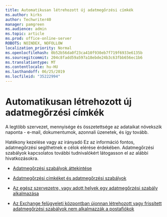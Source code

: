 ```yaml
---
title: Automatikusan létrehozott új adatmegőrzési címkék
ms.author: kirks
author: Techwriter40
manager: pamgreen
ms.audience: admin
ms.topic: article
ms.prod: office-online-server
ROBOTS: NOINDEX, NOFOLLOW
localization_priority: Normal
ms.openlocfilehash: 0b52b56da0f23ca410f930eb7f719f6933e6135b
ms.sourcegitcommit: 204c8fadd59a597a18ebde24b3c63fbb656ec1b6
ms.translationtype: MT
ms.contentlocale: hu-HU
ms.lasthandoff: 06/25/2019
ms.locfileid: "35222994"
---
```

# <a name="new-retention-labels-created-automatically"></a>Automatikusan létrehozott új adatmegőrzési címkék

A legtöbb szervezet, mennyisége és összetettsége az adataikat növekszik naponta - e-mail, dokumentumok, azonnali üzenetek, és így tovább.

Hatékony kezelése vagy az irányadó Ez az információ fontos, adatmegőrzési segíthetnek e célok elérése érdekében. Adatmegőrzési szabályok kapcsolatos további tudnivalókért látogasson el az alábbi hivatkozásokra.

- [Adatmegőrzési szabályok áttekintése](https://docs.microsoft.com/office365/securitycompliance/retention-policies)

- [Adatmegőrzési címkéket és adatmegőrzési szabályok](https://docs.microsoft.com/exchange/security-and-compliance/messaging-records-management/retention-tags-and-policies)

- [Az egész szervezetre, vagy adott helyek egy adatmegőrzési szabály alkalmazása](https://docs.microsoft.com/office365/securitycompliance/retention-policies#applying-a-retention-policy-to-an-entire-organization-or-specific-locations)

- [Az Exchange felügyeleti központban újonnan létrehozott vagy frissített adatmegőrzési szabályok nem alkalmazzák a postafiókok](https://docs.microsoft.com/alchemyinsights/retention-policies-in-exchange-admin-center-not-working)

